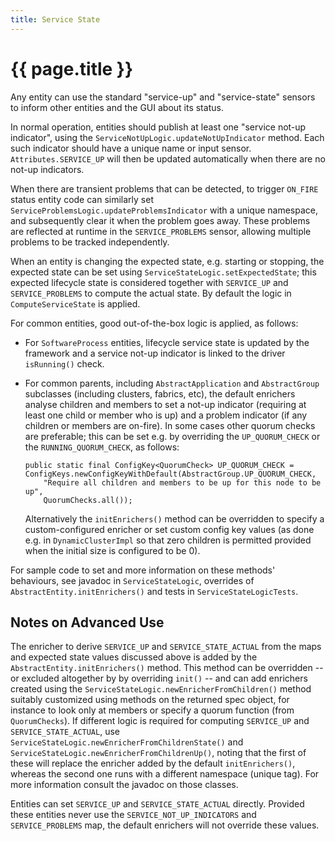 ```yaml
---
title: Service State
---
```

# {{ page.title }}

Any entity can use the standard "service-up" and "service-state" 
sensors to inform other entities and the GUI about its status.

In normal operation, entities should publish at least one "service not-up indicator",
using the `ServiceNotUpLogic.updateNotUpIndicator` method.  Each such indicator should have
a unique name or input sensor.  `Attributes.SERVICE_UP` will then be updated automatically
when there are no not-up indicators.

When there are transient problems that can be detected, to trigger `ON_FIRE` status
entity code can similarly set `ServiceProblemsLogic.updateProblemsIndicator` with a unique namespace,
and subsequently clear it when the problem goes away.
These problems are reflected at runtime in the `SERVICE_PROBLEMS` sensor,
allowing multiple problems to be tracked independently.

When an entity is changing the expected state, e.g. starting or stopping,
the expected state can be set using `ServiceStateLogic.setExpectedState`;
this expected lifecycle state is considered together with `SERVICE_UP` and `SERVICE_PROBLEMS`
to compute the actual state.  By default the logic in `ComputeServiceState` is applied.

For common entities, good out-of-the-box logic is applied, as follows:

* For `SoftwareProcess` entities, lifecycle service state is updated by the framework
  and a service not-up indicator is linked to the driver `isRunning()` check.
  
* For common parents, including `AbstractApplication` and `AbstractGroup` subclasses (including clusters, fabrics, etc),
  the default enrichers analyse children and members to set a not-up indicator
  (requiring at least one child or member who is up) and a problem indicator
  (if any children or members are on-fire).
  In some cases other quorum checks are preferable; this can be set e.g. by overriding 
  the `UP_QUORUM_CHECK` or the `RUNNING_QUORUM_CHECK`, as follows:
  
      public static final ConfigKey<QuorumCheck> UP_QUORUM_CHECK = ConfigKeys.newConfigKeyWithDefault(AbstractGroup.UP_QUORUM_CHECK, 
          "Require all children and members to be up for this node to be up",
          QuorumChecks.all());

  Alternatively the `initEnrichers()` method can be overridden to specify a custom-configured
  enricher or set custom config key values (as done e.g. in `DynamicClusterImpl` so that
  zero children is permitted provided when the initial size is configured to be 0).


For sample code to set and more information on these methods' behaviours,
see javadoc in `ServiceStateLogic`,
overrides of `AbstractEntity.initEnrichers()`
and tests in `ServiceStateLogicTests`.

<!-- TODO include more documentation, sample code (ideally extracted on the fly from test cases so we know it works!) -->


## Notes on Advanced Use

The enricher to derive `SERVICE_UP` and `SERVICE_STATE_ACTUAL` from the maps and expected state values discussed above
is added by the `AbstractEntity.initEnrichers()` method.
This method can be overridden -- or excluded altogether by by overriding `init()` --
and can add enrichers created using the `ServiceStateLogic.newEnricherFromChildren()` method
suitably customized using methods on the returned spec object, for instance to look only at members
or specify a quorum function (from `QuorumChecks`). 
If different logic is required for computing `SERVICE_UP` and `SERVICE_STATE_ACTUAL`,
use `ServiceStateLogic.newEnricherFromChildrenState()` and `ServiceStateLogic.newEnricherFromChildrenUp()`,
noting that the first of these will replace the enricher added by the default `initEnrichers()`,
whereas the second one runs with a different namespace (unique tag).
For more information consult the javadoc on those classes.

Entities can set `SERVICE_UP` and `SERVICE_STATE_ACTUAL` directly.
Provided these entities never use the `SERVICE_NOT_UP_INDICATORS` and `SERVICE_PROBLEMS` map,
the default enrichers will not override these values.

